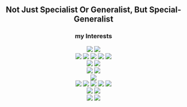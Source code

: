 <div align="center">

## Not Just Specialist Or Generalist, But Special-Generalist

### my Interests

<img src="https://img.shields.io/badge/Go-00ADD8?style=flat&logo=Go&logoColor=white"> <img src="https://img.shields.io/badge/PACKAGE ORIENTED DESIGN-466BB0?style=flat"> </br>
<img src="https://img.shields.io/badge/KUBERNETES-326CE5?style=flat&logo=kubernetes&logoColor=white"/> <img src="https://img.shields.io/badge/ISTIO-466BB0?style=flat&logo=istio&logoColor=white"/> <img src="https://img.shields.io/badge/ENVOY-AC6199?style=flat&logo=envoyproxy&logoColor=white"> <img src="https://img.shields.io/badge/DOCKER-2496ED?style=flat&logo=docker&logoColor=white"/> <img src="https://img.shields.io/badge/VAULT-FFEC6E?style=flat&logo=vault&logoColor=black"> </br>
<img src="https://img.shields.io/badge/TERRAFORM-844FBA?style=flat&logo=terraform&logoColor=white"/> <img src="https://img.shields.io/badge/HELM-0F1689?style=flat&logo=helm&logoColor=white"> </br>
<img src="https://img.shields.io/badge/JENKINS-D24939?style=flat&logo=jenkins&logoColor=white"/> <img src="https://img.shields.io/badge/ARGOCD-EF7B4D?style=flat&logo=argo&logoColor=white"/> </br>
<img src="https://img.shields.io/badge/AWS-FF9900?style=flat&logo=Amazon&logoColor=white"> </br>
<img src="https://img.shields.io/badge/ELK STACK-005571?style=flat&logo=elasticstack&logoColor=white"> <img src="https://img.shields.io/badge/PROMETHEUS-E6522C?style=flat&logo=prometheus&logoColor=white"> <img src="https://img.shields.io/badge/GRAFANA-F46800?style=flat&logo=grafana&logoColor=white"> 
<img src="https://img.shields.io/badge/JAEGER-1071D3?style=flat&logo=joplin&logoColor=white"> <img src="https://img.shields.io/badge/TRIVY-1904DA?style=flat&logo=trivy&logoColor=white"> </br>
<img src="https://img.shields.io/badge/HAPROXY-2478CC?style=flat&logo=hetzner&logoColor=white"> <img src="https://img.shields.io/badge/NGINX-009639?style=flat&logo=nginx&logoColor=white"> </br>
<img src="https://img.shields.io/badge/MICROSERVICE ARCHITECTURE-466BB0?style=flat"> <img src="https://img.shields.io/badge/ZERO TRUST ARCHITECTURE-AC6199?style=flat">

</div>
